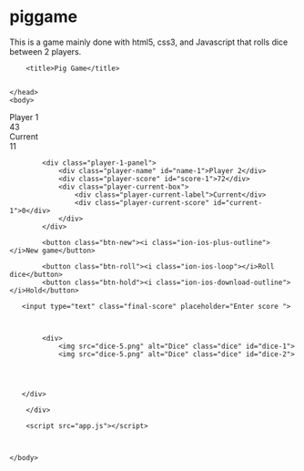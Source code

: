 # piggame
This is a game mainly done with html5, css3, and Javascript that rolls dice between 2 players.
<!DOCTYPE html>
<html lang="en">
    <head>
    <meta charset="UTF-8">
        <link href="https://fonts.googleapis.com/css?family=Lato:100,300,600" rel="stylesheet" type="text/css">
        <link href="http://code.ionicframework.com/ionicons/2.0.1/css/ionicons.min.css" rel="stylesheet" type="text/css">
        <link type="text/css" rel="stylesheet" href="style.css">
        
        <title>Pig Game</title>
        
        
    </head>
    <body>
   <div class="wrapper clearfix">
            <div class="player-0-panel active">
                <div class="player-name" id="name-0">Player 1</div>
                <div class="player-score" id="score-0">43</div>
                <div class="player-current-box">
                    <div class="player-current-label">Current</div>
                    <div class="player-current-score" id="current-0">11</div>
                </div>
            </div>
            
            <div class="player-1-panel">
                <div class="player-name" id="name-1">Player 2</div>
                <div class="player-score" id="score-1">72</div>
                <div class="player-current-box">
                    <div class="player-current-label">Current</div>
                    <div class="player-current-score" id="current-1">0</div>
                </div>
            </div>
            
            <button class="btn-new"><i class="ion-ios-plus-outline"></i>New game</button>
       
            <button class="btn-roll"><i class="ion-ios-loop"></i>Roll dice</button>
            <button class="btn-hold"><i class="ion-ios-download-outline"></i>Hold</button>
       
       <input type="text" class="final-score" placeholder="Enter score ">
     
            
         
            <div>
                <img src="dice-5.png" alt="Dice" class="dice" id="dice-1">
                <img src="dice-5.png" alt="Dice" class="dice" id="dice-2">
                
               
           
                
       </div>
      
        </div>
        
        <script src="app.js"></script>
            
    
    
    </body>

    
    

    
    
    
    
    
    
    
    



</html>


